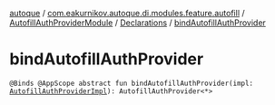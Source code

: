 [autoque](../../../index.md) / [com.eakurnikov.autoque.di.modules.feature.autofill](../../index.md) / [AutofillAuthProviderModule](../index.md) / [Declarations](index.md) / [bindAutofillAuthProvider](./bind-autofill-auth-provider.md)

# bindAutofillAuthProvider

`@Binds @AppScope abstract fun bindAutofillAuthProvider(impl: `[`AutofillAuthProviderImpl`](../../../com.eakurnikov.autoque.domain.autofill.auth/-autofill-auth-provider-impl/index.md)`): AutofillAuthProvider<*>`